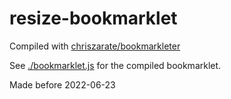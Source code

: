 # resize-bookmarklet

Compiled with [chriszarate/bookmarkleter](https://chriszarate.github.io/bookmarkleter/)

See [./bookmarklet.js](./bookmarklet.js) for the compiled bookmarklet.

Made before 2022-06-23
